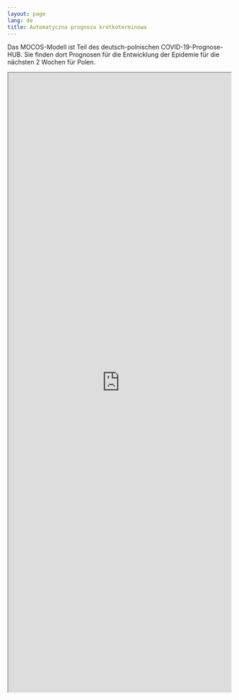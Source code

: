 ```yaml
---
layout: page
lang: de
title: Automatyczna prognoza krótkoterminowa
---
```


<p>Das MOCOS-Modell ist Teil des deutsch-polnischen COVID-19-Prognose-HUB. Sie finden dort Prognosen für die Entwicklung der Epidemie für die nächsten 2 Wochen für Polen.</p>

<div class="u12" style="position: relative; padding-bottom: 100em;">
    <iframe style="width:100%; height: 100%; position: absolute;" src="https://kitmetricslab.github.io/forecasthub/forecast"></iframe>
</div>